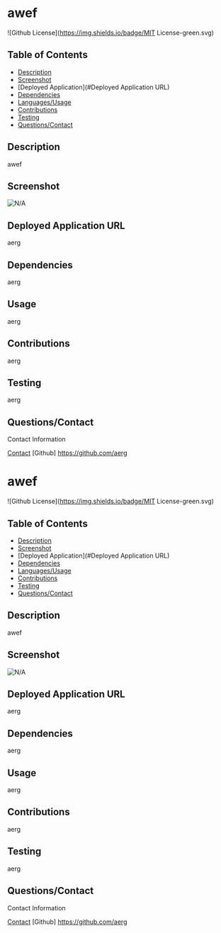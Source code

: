 # awef
  ![Github License](https://img.shields.io/badge/MIT License-green.svg)

## Table of Contents
* [Description](#Description)
* [Screenshot](#Screenshot)
* [Deployed Application](#Deployed Application URL)
* [Dependencies](#Dependencies)
* [Languages/Usage](#Usage)
* [Contributions](#Contributions)
* [Testing](#Testing)
* [Questions/Contact](#Questions/Contact)

## Description
awef

## Screenshot
![N/A](awef)

## Deployed Application URL
aerg

## Dependencies
aerg

## Usage
aerg

## Contributions
aerg

## Testing 
aerg

## Questions/Contact
Contact Information

[Contact](mailto:aerg)
[Github] https://github.com/aerg
# awef
  ![Github License](https://img.shields.io/badge/MIT License-green.svg)

## Table of Contents
* [Description](#Description)
* [Screenshot](#Screenshot)
* [Deployed Application](#Deployed Application URL)
* [Dependencies](#Dependencies)
* [Languages/Usage](#Usage)
* [Contributions](#Contributions)
* [Testing](#Testing)
* [Questions/Contact](#Questions/Contact)

## Description
awef

## Screenshot
![N/A](awef)

## Deployed Application URL
aerg

## Dependencies
aerg

## Usage
aerg

## Contributions
aerg

## Testing 
aerg

## Questions/Contact
Contact Information

[Contact](mailto:aerg)
[Github] https://github.com/aerg



